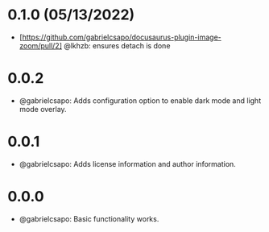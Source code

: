 # 0.1.0 (05/13/2022)

- [https://github.com/gabrielcsapo/docusaurus-plugin-image-zoom/pull/2] @lkhzb: ensures detach is done

# 0.0.2

- @gabrielcsapo: Adds configuration option to enable dark mode and light mode overlay.

# 0.0.1

- @gabrielcsapo: Adds license information and author information.

# 0.0.0

- @gabrielcsapo: Basic functionality works.

